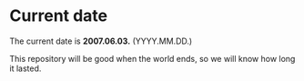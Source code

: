 # Current date

The current date is **2007.06.03.** (YYYY.MM.DD.)

This repository will be good when the world ends, so we will know how long it lasted.